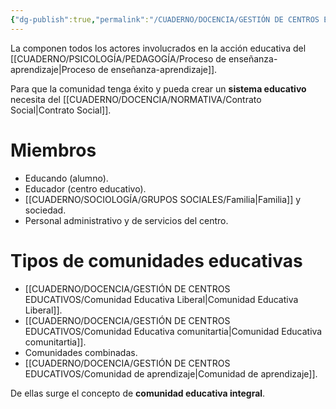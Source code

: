```yaml
---
{"dg-publish":true,"permalink":"/CUADERNO/DOCENCIA/GESTIÓN DE CENTROS EDUCATIVOS/Comunidad Educativa/"}
---
```


La componen todos los actores involucrados en la acción educativa del [[CUADERNO/PSICOLOGÍA/PEDAGOGÍA/Proceso de enseñanza-aprendizaje\|Proceso de enseñanza-aprendizaje]].

Para que la comunidad tenga éxito y pueda crear un **sistema educativo** necesita del [[CUADERNO/DOCENCIA/NORMATIVA/Contrato Social\|Contrato Social]].

# Miembros
- Educando (alumno).
- Educador (centro educativo).
- [[CUADERNO/SOCIOLOGÍA/GRUPOS SOCIALES/Familia\|Familia]] y sociedad.
- Personal administrativo y de servicios del centro.

# Tipos de comunidades educativas
- [[CUADERNO/DOCENCIA/GESTIÓN DE CENTROS EDUCATIVOS/Comunidad Educativa Liberal\|Comunidad Educativa Liberal]].
- [[CUADERNO/DOCENCIA/GESTIÓN DE CENTROS EDUCATIVOS/Comunidad Educativa comunitartia\|Comunidad Educativa comunitartia]].
- Comunidades combinadas.
- [[CUADERNO/DOCENCIA/GESTIÓN DE CENTROS EDUCATIVOS/Comunidad de aprendizaje\|Comunidad de aprendizaje]].

De ellas surge el concepto de **comunidad educativa integral**.
